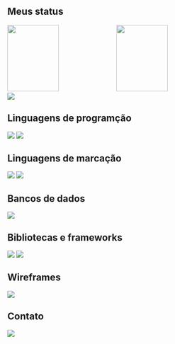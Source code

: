 ## Meus status

<div>
  <img height="150em" width="48%" src="https://github-readme-stats.vercel.app/api?username=felipe-coletti&show_icons=true&theme=default"> <img height="150em" width="48%" src="https://github-readme-stats.vercel.app/api/top-langs/?username=felipe-coletti&layout=compact&theme=default">
  <img src="https://github-profile-trophy.vercel.app/?username=felipe-coletti&column=8&theme=default&no-frame=true&margin-w=3&margin-h=5">
</div>

## Linguagens de programção

<img src="https://img.shields.io/badge/PYTHON-306998?style=for-the-badge&logo=python&logoColor=ffd43b"> <img src="https://img.shields.io/badge/PHP-6c78af?style=for-the-badge&logo=php&logoColor=white">

## Linguagens de marcação

<img src="https://img.shields.io/badge/HTML5-e34c26?style=for-the-badge&logo=html5&logoColor=white"> <img src="https://img.shields.io/badge/CSS3-0f5298?style=for-the-badge&logo=css3&logoColor=white">

## Bancos de dados

<img src="https://img.shields.io/badge/MYSQL-00758f?style=for-the-badge&logo=mysql&logoColor=white">

## Bibliotecas e frameworks

<img src="https://img.shields.io/badge/REACT%20NACTIVE-00a7d4?style=for-the-badge&logo=react&logoColor=white"> <img src="https://img.shields.io/badge/NODE.JS-303030?style=for-the-badge&logo=node.js&logoColor=68a063">

## Wireframes

<img src="https://img.shields.io/badge/FIGMA-F24E1E?style=for-the-badge&logo=figma&logoColor=white">

## Contato

<a href="https://www.linkedin.com/in/felipe-coletti-41a49a229"><img src="https://img.shields.io/badge/LinkedIn-0077b5?style=for-the-badge&logo=linkedin&logoColor=white"></a>

